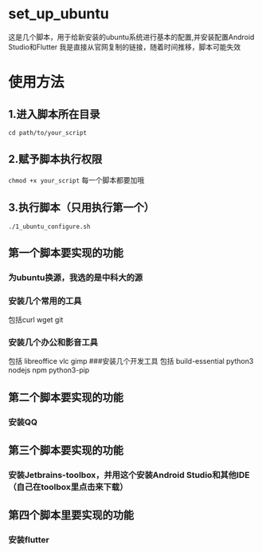 # set_up_ubuntu

这是几个脚本，用于给新安装的ubuntu系统进行基本的配置,并安装配置Android Studio和Flutter
我是直接从官网复制的链接，随着时间推移，脚本可能失效

# 使用方法
## 1.进入脚本所在目录
`cd path/to/your_script`
## 2.赋予脚本执行权限
`chmod +x your_script`
每一个脚本都要加哦
## 3.执行脚本（只用执行第一个）
`./1_ubuntu_configure.sh`

## 第一个脚本要实现的功能
### 为ubuntu换源，我选的是中科大的源
### 安装几个常用的工具
包括curl wget git 
### 安装几个办公和影音工具
包括 libreoffice vlc gimp
###安装几个开发工具
包括 build-essential python3 nodejs npm python3-pip
## 第二个脚本要实现的功能
### 安装QQ
## 第三个脚本要实现的功能
### 安装Jetbrains-toolbox，并用这个安装Android Studio和其他IDE（自己在toolbox里点击来下载）
## 第四个脚本里要实现的功能
### 安装flutter
